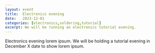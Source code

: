 ```yaml
---
layout: event
title:  Electronics evening
date:   2023-12-01
categories: [electronics,soldering,tutorial]
excerpt: We will be running an electronics tutorial evening.
---
```


Electronics evening lorem ipsum. We will be holding a tutorial evening in December X date to show lorem ipsum.